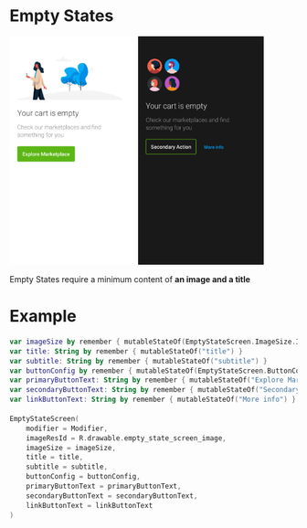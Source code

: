 # Empty States

<p align="left">
    <img height=400 src="../../../../../../../../../../doc/images/empty_states/screens/empty_state_screen_1.png" />
    <img height=400 src="../../../../../../../../../../doc/images/empty_states/screens/empty_state_screen_2.png" />
</p>

Empty States require a minimum content of **an image and a title**

# Example
```kotlin
var imageSize by remember { mutableStateOf(EmptyStateScreen.ImageSize.ICON) }
var title: String by remember { mutableStateOf("title") }
var subtitle: String by remember { mutableStateOf("subtitle") }
var buttonConfig by remember { mutableStateOf(EmptyStateScreen.ButtonConfig.PRIMARY) }
var primaryButtonText: String by remember { mutableStateOf("Explore Marketplace") }
var secondaryButtonText: String by remember { mutableStateOf("Secondary Action") }
var linkButtonText: String by remember { mutableStateOf("More info") }

EmptyStateScreen(
	modifier = Modifier,
	imageResId = R.drawable.empty_state_screen_image,
	imageSize = imageSize,
	title = title,
	subtitle = subtitle,
	buttonConfig = buttonConfig,
	primaryButtonText = primaryButtonText,
	secondaryButtonText = secondaryButtonText,
	linkButtonText = linkButtonText
)
```